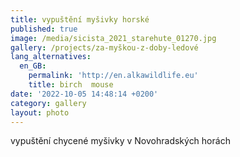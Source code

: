 ```yaml
---
title: vypuštění myšivky horské
published: true
image: /media/sicista_2021_starehute_01270.jpg
gallery: /projects/za-myškou-z-doby-ledové
lang_alternatives:
  en_GB:
    permalink: 'http://en.alkawildlife.eu'
    title: birch  mouse
date: '2022-10-05 14:48:14 +0200'
category: gallery
layout: photo
---
```

vypuštění chycené myšivky v Novohradských horách
